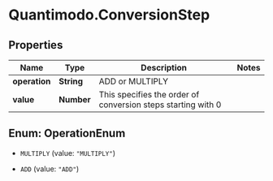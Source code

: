 # Quantimodo.ConversionStep

## Properties
Name | Type | Description | Notes
------------ | ------------- | ------------- | -------------
**operation** | **String** | ADD or MULTIPLY | 
**value** | **Number** | This specifies the order of conversion steps starting with 0 | 


<a name="OperationEnum"></a>
## Enum: OperationEnum


* `MULTIPLY` (value: `"MULTIPLY"`)

* `ADD` (value: `"ADD"`)




